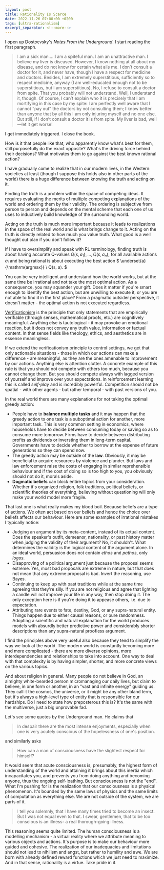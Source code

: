```yaml
---
layout: post
title: Rationality Is Scarce
date: 2022-11-26 07:00:00 +0200
tags: [ultra-rationalism]
excerpt_separator: <!--more-->
---
```


I open up Dostoevsky's *Notes From the Underground*. I start reading the first paragraph.
> I am a sick man.... I am a spiteful man. I am an unattractive man. I believe my liver is diseased. However, I know nothing at all about my disease, and do not know for certain what ails me. I don’t consult a doctor for it, and never have, though I have a respect for medicine and doctors. Besides, I am extremely superstitious, sufficiently so to respect medicine, anyway (I am well-educated enough not to be superstitious, but I am superstitious). No, I refuse to consult a doctor from spite. That you probably will not understand. Well, I understand it, though. Of course, I can’t explain who it is precisely that I am mortifying in this case by my spite: I am perfectly well aware that I cannot “pay out” the doctors by not consulting them; I know better than anyone that by all this I am only injuring myself and no one else. But still, if I don’t consult a doctor it is from spite. My liver is bad, well—let it get worse!

I get immediately triggered. I close the book.
<!--more-->

How is it that people like that, who apparently know what's best for them, still purposefully do the exact opposite? What's the driving force behind their decisions? What motivates them to go against the best known rational action?

I have gradually come to realize that in our modern lives, in the Western societies at least (though I suppose this holds also in other parts of the world) there is a huge difference between knowing the truth and acting on it. 

Finding the truth is a problem within the space of competing ideas. It requires evaluating the merits of multiple competing explanations of the world and ordering them by their validity. The ordering is subjective from person to person and depends on the mental scheme that each one of us uses to inductively build knowledge of the surrounding world. 

Acting on the truth is much more important because it leads to realizations in the space of the real world and is what brings change to it. Acting on the truth is directly related to how much you value truth. What good is a well thought out plan if you don't follow it? 

If I have to oversimplify and speak with RL terminology, finding truth is about having accurate Q-values $Q(s, a_1), ..., Q(s, a_n)$, for all available actions $a_i$ and being rational is about executing the best action $
\underset{a}{\mathrm{argmax}} \ Q(s, a).
$

You can be very intelligent and understand how the world works, but at the same time be irrational and not take the most optimal action. As a consequence, you may squander your gift. Does it matter if you're smart enough to identify the best action, but are unwilling to execute it, or you are not able to find it in the first place? From a pragmatic outsider perspective, it doesn't matter - the optimal action is not executed regardless.

[Verificationism](https://en.wikipedia.org/wiki/Verificationism) is the principle that only statements that are empirically verifiable (through senses, mathematical proofs, etc.) are cognitively meaningful. Anything else is tautological - it may provoke an emotional reaction, but it does not convey any truth value, information or factual content. In that sense fields like theology, ethics, and aesthetics are in essense meaningless.

If we extend the verificationism principle to control settings, we get that only actionable situations - those in which our actions can make a difference - are meaningful, as they are the ones amenable to improvement by our actions. Anything else is attention clutter. A concrete example of this rule is that you should not compete with others too much, because you cannot change them. But you should compete always with lagged version of yourself and improve over your expectations. In reinforcement learning this is called *self-play* and is incredibly powerful. Competition should not be spatial - with other agents - but rather temporal - with past versions of you.

In the real world there are many explanations for not taking the optimal greedy action:
- People have to **balance multiple tasks** and it may happen that the greedy action to one task is a suboptimal action for another, more important task. This is very common setting in economics, where households have to decide between consuming today or saving so as to consume more tomorrow. Firms have to decide between distributing profits as dividends or inversting them in long-term capital. Governments have to decide whether to borrow at the expense of future generations so they can spend now.
- The greedy action may be outside of the **law**. Obviously, it may be beneficial to acquire resources by violence and plunder. But laws and law enforcement raise the costs of engaging in similar reprehensible behaviour and if the cost of doing so is too high to you, you obviously should not do it, morals aside.
- **Dogmatic beliefs** can block entire topics from your consideration. Whether it's organized religion, folk traditions, political beliefs, or scientific theories of everything, believing without questioning will only make your world model more fragile.

That last one is what really makes my blood boil. Because beliefs are a type of actions. We often act based on our beliefs and hence the choice over beliefs affects our behaviour. Here are some examples of irrational mistakes I typically notice:
- Judging an argument by its meta-content, instead of its actual content. Does the speaker's outfit, demeanor, nationality, or past history matter when judging the validity of their argument? No, it shouldn't. What determines the validity is the logical content of the argument alone. In an ideal world, persuasion does not contain *ethos* and *pathos*, only *logos*.
- Disapproving of a political argument just because the proposal seems extreme. Yes, most bad proposals are extreme in nature, but that does not mean that any extreme proposal is bad. Invert the reasoning, use Bayes.
- Continuing to keep up with past traditions while at the same time agreeing that they're silly. If you are not religious and agree that lighting a candle will not improve your life in any way, then stop doing it. The only exception here is if you're doing it to appease others, i.e. due to expectation.
- Attributing rare events to fate, destiny, God, or any supra-natural entity. Things happen due to either causal reasons, or pure randomness. Adopting a scientific and natural explanation for the world produces models with absurdly better predictive power and considerably shorter descriptions than any supra-natural proofless argument.

I find the principles above very useful also because they tend to simplify the way we look at the world. The modern world is constantly becoming more and more complicated - there are more diverse opinions, more interdependencies and relationships to take into account. One way to deal with that complexity is by having simpler, shorter, and more concrete views on the various topics.

And about religion in general. Many people do not believe in God, an almighty white-bearded person micromanaging our daily lives, but claim to believe, in one form or another, in an "vast and infinite energy" guiding us. They call it the cosmos, the universe, or it might be any other bland term, but it's always a high-level type of entity that is responsible for our hardships. Do I need to state how preposterous this is? It's the same with the multiverse, just a big unprovable fad.

Let's see some quotes by the Underground man. He claims that

> In despair there are the most intense enjoyments, especially when one is very acutely conscious of the hopelessness of one's position.

and similarly asks

> How can a man of consciousness have the slightest respect for himself?

It would seem that acute consciousness is, presumably, the highest form of understanding of the world and attaining it brings about this inertia which incapacitates you, and prevents you from doing anything and becoming anyone, thus the ongoing self-loathing. But consciousness is not the "end". What I'm pushing for is the realization that our consciousness is a physical phenomenon. It's bounded by the same laws of physics and the same limits of computation as everything else. We are not outside of the system, we are parts of it.

>I tell you solemnly, that I have many times tried to become an insect. But I was not equal even to that. I swear, gentlemen, that to be too conscious is an illness- a real thorough-going illness.

This reasoning seems quite limited. The human consciousness is a modelling mechanism - a virtual reality where we attribute meaning to various objects and actions. It's purpose is to make our behaviour more guided and cohesive. The realization of our inadequacies and limitations should not lead to nihilism and angst, but rather to humility and awe. We are born with already defined reward functions which we just need to maximize. And in that sense, rationality is a virtue. Take pride in it.